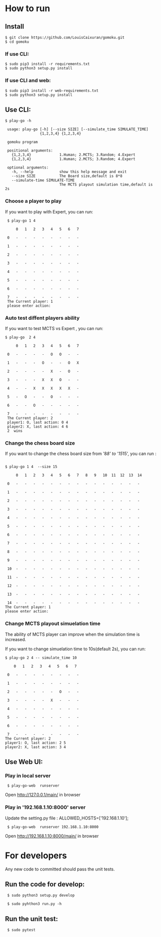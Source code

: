 
# How to run 

## Install 
```        
$ git clone https://github.com/LouisCaixuran/gomoku.git
$ cd gomoku
```

### If use CLI:
```
$ sudo pip3 install -r requirements.txt
$ sudo python3 setup.py install
```

### If use CLI and web:

```
$ sudo pip3 install -r web-requirements.txt
$ sudo python3 setup.py install
```

## Use CLI:

```	
$ play-go -h

 usage: play-go [-h] [--size SIZE] [--simulate_time SIMULATE_TIME]
                {1,2,3,4} {1,2,3,4}

 gomoku program

 positional arguments:
   {1,2,3,4}             1.Human; 2.MCTS; 3.Random; 4.Expert
   {1,2,3,4}             1.Human; 2.MCTS; 3.Random; 4.Expert

 optional arguments:
   -h, --help            show this help message and exit
   --size SIZE           The Board size,default is 8*8
   --simulate-time SIMULATE-TIME
                         The MCTS playout simulation time,default is 2s
```

### Choose a player to play

If you want to play with Expert, you can run:

``` 
 $ play-go 1 4
     
     0   1   2   3   4   5   6   7

 0   -   -   -   -   -   -   -   -

 1   -   -   -   -   -   -   -   -

 2   -   -   -   -   -   -   -   -
 
 3   -   -   -   -   -   -   -   -

 4   -   -   -   -   -   -   -   -

 5   -   -   -   -   -   -   -   -

 6   -   -   -   -   -   -   -   -

 7   -   -   -   -   -   -   -   -
 The Current player: 1
 please enter action:

```

### Auto test diffent players ability

If you want to test MCTS vs Expert , you can run:

```	
$ play-go  2 4

     0   1   2   3   4   5   6   7

 0   -   -   -   -   O   O   -   -

 1   -   -   -   O   -   -   O   X

 2   -   -   -   -   X   -   O   -

 3   -   -   -   X   X   O   -   -

 4   -   -   X   X   X   X   X   -

 5   -   O   -   -   O   -   -   -

 6   -   -   O   -   -   -   -   -

 7   -   -   -   -   -   -   -   -
 The Current player: 2
 player1: O, last action: 0 4
 player2: X, last action: 4 6
 2  wins

```

### Change the chess board size 

If you want to change the chess board size from '8*8'  to '15*15',
you can run :

```

$ play-go 1 4  --size 15

     0   1   2   3   4   5   6   7   8   9   10  11  12  13  14

 0   -   -   -   -   -   -   -   -   -   -   -   -   -   -   -

 1   -   -   -   -   -   -   -   -   -   -   -   -   -   -   -

 2   -   -   -   -   -   -   -   -   -   -   -   -   -   -   -

 3   -   -   -   -   -   -   -   -   -   -   -   -   -   -   -

 4   -   -   -   -   -   -   -   -   -   -   -   -   -   -   -

 5   -   -   -   -   -   -   -   -   -   -   -   -   -   -   -

 6   -   -   -   -   -   -   -   -   -   -   -   -   -   -   -

 7   -   -   -   -   -   -   -   -   -   -   -   -   -   -   -

 8   -   -   -   -   -   -   -   -   -   -   -   -   -   -   -

 9   -   -   -   -   -   -   -   -   -   -   -   -   -   -   -

 10  -   -   -   -   -   -   -   -   -   -   -   -   -   -   -

 11  -   -   -   -   -   -   -   -   -   -   -   -   -   -   -

 12  -   -   -   -   -   -   -   -   -   -   -   -   -   -   -

 13  -   -   -   -   -   -   -   -   -   -   -   -   -   -   -

 14  -   -   -   -   -   -   -   -   -   -   -   -   -   -   -
The Current player: 1
please enter action:

```

### Change MCTS playout simuelation time
  
The ability of MCTS player can improve when the simulation time is increased.

If you want to change simuelation time to 10s(default 2s), you can run:

```
$ play-go 2 4 -- simulate_time 10

    0   1   2   3   4   5   6   7

 0   -   -   -   -   -   -   -   -

 1   -   -   -   -   -   -   -   -

 2   -   -   -   -   -   O   -   -

 3   -   -   -   -   X   -   -   -

 4   -   -   -   -   -   -   -   -

 5   -   -   -   -   -   -   -   -

 6   -   -   -   -   -   -   -   -

 7   -   -   -   -   -   -   -   -
The Current player: 2
player1: O, last action: 2 5
player2: X, last action: 3 4

```

## Use Web UI:

### Play in local server

```
 $ play-go-web  runserver 

```
Open http://127.0.0.1/main/ in browser


### Play in '192.168.1.10:8000' server

Update the setting.py file : ALLOWED_HOSTS=['192.168.1.10'];

```
 $ play-go-web  runserver 192.168.1.10:8000
```

Open http://192.168.1.10:8000/main/ in browser


# For developers

Any new code to committed should pass the unit tests.


## Run the code for develop:

``` 
 $ sudo python3 setup.py develop

 $ sudo pyhthon3 run.py -h 
```

## Run the unit test:

```
 $ sudo pytest 
```	


